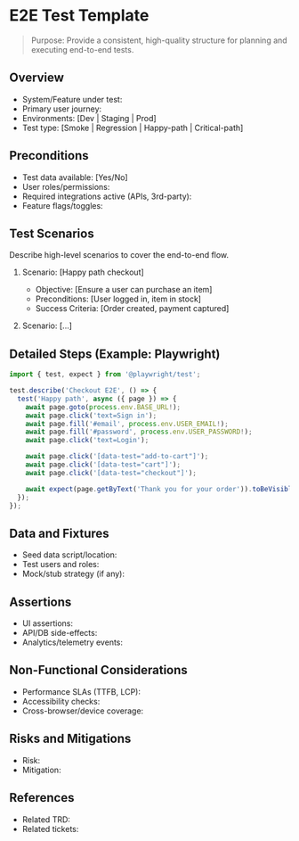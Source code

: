 # E2E Test Template

> Purpose: Provide a consistent, high-quality structure for planning and executing end-to-end tests.

## Overview

- System/Feature under test:
- Primary user journey:
- Environments: [Dev | Staging | Prod]
- Test type: [Smoke | Regression | Happy-path | Critical-path]

## Preconditions

- Test data available: [Yes/No]
- User roles/permissions:
- Required integrations active (APIs, 3rd-party):
- Feature flags/toggles:

## Test Scenarios
Describe high-level scenarios to cover the end-to-end flow.

1. Scenario: [Happy path checkout]
   - Objective: [Ensure a user can purchase an item]
   - Preconditions: [User logged in, item in stock]
   - Success Criteria: [Order created, payment captured]

2. Scenario: [...]

## Detailed Steps (Example: Playwright)

```ts
import { test, expect } from '@playwright/test';

test.describe('Checkout E2E', () => {
  test('Happy path', async ({ page }) => {
    await page.goto(process.env.BASE_URL!);
    await page.click('text=Sign in');
    await page.fill('#email', process.env.USER_EMAIL!);
    await page.fill('#password', process.env.USER_PASSWORD!);
    await page.click('text=Login');

    await page.click('[data-test="add-to-cart"]');
    await page.click('[data-test="cart"]');
    await page.click('[data-test="checkout"]');

    await expect(page.getByText('Thank you for your order')).toBeVisible();
  });
});
```

## Data and Fixtures

- Seed data script/location:
- Test users and roles:
- Mock/stub strategy (if any):

## Assertions

- UI assertions:
- API/DB side-effects:
- Analytics/telemetry events:

## Non-Functional Considerations

- Performance SLAs (TTFB, LCP):
- Accessibility checks:
- Cross-browser/device coverage:

## Risks and Mitigations

- Risk:
- Mitigation:

## References

- Related TRD:
- Related tickets:
